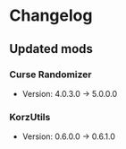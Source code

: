 # Changelog


## Updated mods

### Curse Randomizer

- Version: 4.0.3.0 -> 5.0.0.0

### KorzUtils

- Version: 0.6.0.0 -> 0.6.1.0

